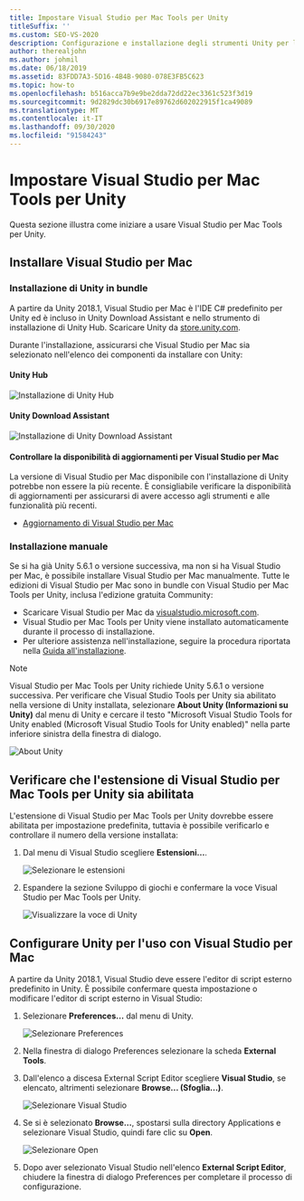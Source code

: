 ```yaml
---
title: Impostare Visual Studio per Mac Tools per Unity
titleSuffix: ''
ms.custom: SEO-VS-2020
description: Configurazione e installazione degli strumenti Unity per l'uso in Visual Studio per Mac
author: therealjohn
ms.author: johmil
ms.date: 06/18/2019
ms.assetid: 83FDD7A3-5D16-4B4B-9080-078E3FB5C623
ms.topic: how-to
ms.openlocfilehash: b516acca7b9e9be2dda72dd22ec3361c523f3d19
ms.sourcegitcommit: 9d2829dc30b6917e89762d602022915f1ca49089
ms.translationtype: MT
ms.contentlocale: it-IT
ms.lasthandoff: 09/30/2020
ms.locfileid: "91584243"
---
```

# <a name="set-up-visual-studio-for-mac-tools-for-unity"></a>Impostare Visual Studio per Mac Tools per Unity

Questa sezione illustra come iniziare a usare Visual Studio per Mac Tools per Unity.

## <a name="install-visual-studio-for-mac"></a>Installare Visual Studio per Mac

### <a name="unity-bundled-installation"></a>Installazione di Unity in bundle

A partire da Unity 2018.1, Visual Studio per Mac è l'IDE C# predefinito per Unity ed è incluso in Unity Download Assistant e nello strumento di installazione di Unity Hub. Scaricare Unity da [store.unity.com](https://store.unity.com/).

Durante l'installazione, assicurarsi che Visual Studio per Mac sia selezionato nell'elenco dei componenti da installare con Unity:

#### <a name="unity-hub"></a>Unity Hub

![Installazione di Unity Hub](media/setup-vsmac-tools-unity-image7.png)

#### <a name="unity-download-assistant"></a>Unity Download Assistant

![Installazione di Unity Download Assistant](media/setup-vsmac-tools-unity-image8.png)

#### <a name="check-for-updates-to-visual-studio-for-mac"></a>Controllare la disponibilità di aggiornamenti per Visual Studio per Mac

La versione di Visual Studio per Mac disponibile con l'installazione di Unity potrebbe non essere la più recente. È consigliabile verificare la disponibilità di aggiornamenti per assicurarsi di avere accesso agli strumenti e alle funzionalità più recenti.

* [Aggiornamento di Visual Studio per Mac](update.md)

### <a name="manual-installation"></a>Installazione manuale

Se si ha già Unity 5.6.1 o versione successiva, ma non si ha Visual Studio per Mac, è possibile installare Visual Studio per Mac manualmente. Tutte le edizioni di Visual Studio per Mac sono in bundle con Visual Studio per Mac Tools per Unity, inclusa l'edizione gratuita Community:

* Scaricare Visual Studio per Mac da [visualstudio.microsoft.com](https://visualstudio.microsoft.com/).
* Visual Studio per Mac Tools per Unity viene installato automaticamente durante il processo di installazione.
* Per ulteriore assistenza nell'installazione, seguire la procedura riportata nella [Guida all'installazione](./installation.md).

> [!NOTE]
> Visual Studio per Mac Tools per Unity richiede Unity 5.6.1 o versione successiva. Per verificare che Visual Studio Tools per Unity sia abilitato nella versione di Unity installata, selezionare **About Unity (Informazioni su Unity)** dal menu di Unity e cercare il testo "Microsoft Visual Studio Tools for Unity enabled (Microsoft Visual Studio Tools for Unity enabled)" nella parte inferiore sinistra della finestra di dialogo.
>
> ![About Unity](media/setup-vsmac-tools-unity-image3.png)

## <a name="confirm-that-the-visual-studio-for-mac-tools-for-unity-extension-is-enabled"></a>Verificare che l'estensione di Visual Studio per Mac Tools per Unity sia abilitata

L'estensione di Visual Studio per Mac Tools per Unity dovrebbe essere abilitata per impostazione predefinita, tuttavia è possibile verificarlo e controllare il numero della versione installata:

1. Dal menu di Visual Studio scegliere **Estensioni...**.

   ![Selezionare le estensioni](media/setup-vsmac-tools-unity-image1.png)

2. Espandere la sezione Sviluppo di giochi e confermare la voce Visual Studio per Mac Tools per Unity.

   ![Visualizzare la voce di Unity](media/setup-vsmac-tools-unity-image2.png)

## <a name="configure-unity-for-use-with-visual-studio-for-mac"></a>Configurare Unity per l'uso con Visual Studio per Mac

A partire da Unity 2018.1, Visual Studio deve essere l'editor di script esterno predefinito in Unity. È possibile confermare questa impostazione o modificare l'editor di script esterno in Visual Studio:

1. Selezionare **Preferences...** dal menu di Unity.

   ![Selezionare Preferences](media/setup-vsmac-tools-unity-image4.png)

2. Nella finestra di dialogo Preferences selezionare la scheda **External Tools**.

3. Dall'elenco a discesa External Script Editor scegliere **Visual Studio**, se elencato, altrimenti selezionare **Browse... (Sfoglia...)**.

   ![Selezionare Visual Studio](media/setup-vsmac-tools-unity-image5.png)

4. Se si è selezionato **Browse...**, spostarsi sulla directory Applications e selezionare Visual Studio, quindi fare clic su **Open**.

   ![Selezionare Open](media/setup-vsmac-tools-unity-image6.png)

5. Dopo aver selezionato Visual Studio nell'elenco **External Script Editor**, chiudere la finestra di dialogo Preferences per completare il processo di configurazione.